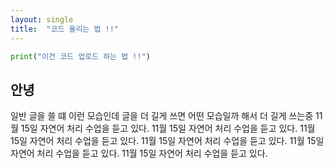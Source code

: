 ```yaml
---
layout: single
title:  "코드 올리는 법 !!"
---
```



```python
print("이건 코드 업로드 하는 법 !!")
```


## 안녕

일반 글을 쓸 떄 이런 모습인데 글을 더 길게 쓰면 어떤 모습일까 해서 더 길게 쓰는중
11월 15일 자연어 처리 수업을 듣고 있다. 11월 15일 자연어 처리 수업을 듣고 있다. 11월 15일 자연어 처리 수업을 듣고 있다. 11월 15일 자연어 처리 수업을 듣고 있다. 11월 15일 자연어 처리 수업을 듣고 있다. 11월 15일 자연어 처리 수업을 듣고 있다. 
